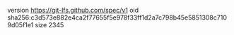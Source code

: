 version https://git-lfs.github.com/spec/v1
oid sha256:c3d573e882e4ca2f77655f5e978f33ff1d2a7c798b45e5851308c7109d05f1e1
size 2345
